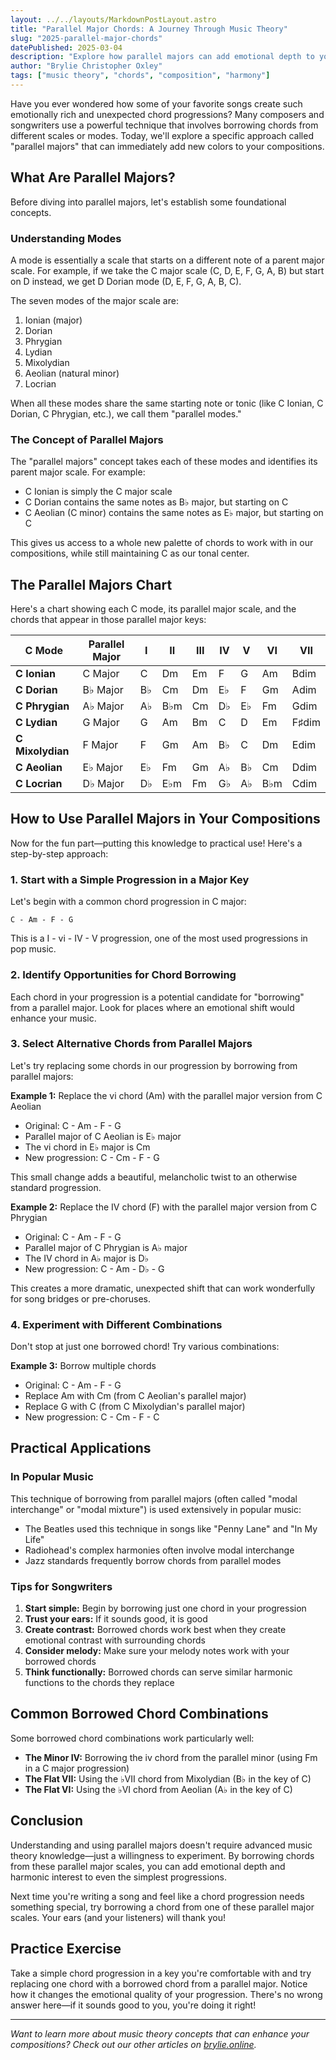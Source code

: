 ```yaml
---
layout: ../../layouts/MarkdownPostLayout.astro
title: "Parallel Major Chords: A Journey Through Music Theory"
slug: "2025-parallel-major-chords"
datePublished: 2025-03-04
description: "Explore how parallel majors can add emotional depth to your music."
author: "Brylie Christopher Oxley"
tags: ["music theory", "chords", "composition", "harmony"]
---
```


Have you ever wondered how some of your favorite songs create such emotionally rich and unexpected chord progressions? Many composers and songwriters use a powerful technique that involves borrowing chords from different scales or modes. Today, we'll explore a specific approach called "parallel majors" that can immediately add new colors to your compositions.

## What Are Parallel Majors?

Before diving into parallel majors, let's establish some foundational concepts.

### Understanding Modes

A mode is essentially a scale that starts on a different note of a parent major scale. For example, if we take the C major scale (C, D, E, F, G, A, B) but start on D instead, we get D Dorian mode (D, E, F, G, A, B, C).

The seven modes of the major scale are:

1. Ionian (major)
2. Dorian
3. Phrygian
4. Lydian
5. Mixolydian
6. Aeolian (natural minor)
7. Locrian

When all these modes share the same starting note or tonic (like C Ionian, C Dorian, C Phrygian, etc.), we call them "parallel modes."

### The Concept of Parallel Majors

The "parallel majors" concept takes each of these modes and identifies its parent major scale. For example:

- C Ionian is simply the C major scale
- C Dorian contains the same notes as B♭ major, but starting on C
- C Aeolian (C minor) contains the same notes as E♭ major, but starting on C

This gives us access to a whole new palette of chords to work with in our compositions, while still maintaining C as our tonal center.

## The Parallel Majors Chart

Here's a chart showing each C mode, its parallel major scale, and the chords that appear in those parallel major keys:

| C Mode           | Parallel Major | I   | II  | III | IV  | V   | VI  | VII   |
| ---------------- | -------------- | --- | --- | --- | --- | --- | --- | ----- |
| **C Ionian**     | C Major        | C   | Dm  | Em  | F   | G   | Am  | Bdim  |
| **C Dorian**     | B♭ Major       | B♭  | Cm  | Dm  | E♭  | F   | Gm  | Adim  |
| **C Phrygian**   | A♭ Major       | A♭  | B♭m | Cm  | D♭  | E♭  | Fm  | Gdim  |
| **C Lydian**     | G Major        | G   | Am  | Bm  | C   | D   | Em  | F♯dim |
| **C Mixolydian** | F Major        | F   | Gm  | Am  | B♭  | C   | Dm  | Edim  |
| **C Aeolian**    | E♭ Major       | E♭  | Fm  | Gm  | A♭  | B♭  | Cm  | Ddim  |
| **C Locrian**    | D♭ Major       | D♭  | E♭m | Fm  | G♭  | A♭  | B♭m | Cdim  |

## How to Use Parallel Majors in Your Compositions

Now for the fun part—putting this knowledge to practical use! Here's a step-by-step approach:

### 1. Start with a Simple Progression in a Major Key

Let's begin with a common chord progression in C major:

```
C - Am - F - G
```

This is a I - vi - IV - V progression, one of the most used progressions in pop music.

### 2. Identify Opportunities for Chord Borrowing

Each chord in your progression is a potential candidate for "borrowing" from a parallel major. Look for places where an emotional shift would enhance your music.

### 3. Select Alternative Chords from Parallel Majors

Let's try replacing some chords in our progression by borrowing from parallel majors:

**Example 1:** Replace the vi chord (Am) with the parallel major version from C Aeolian

- Original: C - Am - F - G
- Parallel major of C Aeolian is E♭ major
- The vi chord in E♭ major is Cm
- New progression: C - Cm - F - G

This small change adds a beautiful, melancholic twist to an otherwise standard progression.

**Example 2:** Replace the IV chord (F) with the parallel major version from C Phrygian

- Original: C - Am - F - G
- Parallel major of C Phrygian is A♭ major
- The IV chord in A♭ major is D♭
- New progression: C - Am - D♭ - G

This creates a more dramatic, unexpected shift that can work wonderfully for song bridges or pre-choruses.

### 4. Experiment with Different Combinations

Don't stop at just one borrowed chord! Try various combinations:

**Example 3:** Borrow multiple chords

- Original: C - Am - F - G
- Replace Am with Cm (from C Aeolian's parallel major)
- Replace G with C (from C Mixolydian's parallel major)
- New progression: C - Cm - F - C

## Practical Applications

### In Popular Music

This technique of borrowing from parallel majors (often called "modal interchange" or "modal mixture") is used extensively in popular music:

- The Beatles used this technique in songs like "Penny Lane" and "In My Life"
- Radiohead's complex harmonies often involve modal interchange
- Jazz standards frequently borrow chords from parallel modes

### Tips for Songwriters

1. **Start simple:** Begin by borrowing just one chord in your progression
2. **Trust your ears:** If it sounds good, it is good
3. **Create contrast:** Borrowed chords work best when they create emotional contrast with surrounding chords
4. **Consider melody:** Make sure your melody notes work with your borrowed chords
5. **Think functionally:** Borrowed chords can serve similar harmonic functions to the chords they replace

## Common Borrowed Chord Combinations

Some borrowed chord combinations work particularly well:

- **The Minor IV:** Borrowing the iv chord from the parallel minor (using Fm in a C major progression)
- **The Flat VII:** Using the ♭VII chord from Mixolydian (B♭ in the key of C)
- **The Flat VI:** Using the ♭VI chord from Aeolian (A♭ in the key of C)

## Conclusion

Understanding and using parallel majors doesn't require advanced music theory knowledge—just a willingness to experiment. By borrowing chords from these parallel major scales, you can add emotional depth and harmonic interest to even the simplest progressions.

Next time you're writing a song and feel like a chord progression needs something special, try borrowing a chord from one of these parallel major scales. Your ears (and your listeners) will thank you!

## Practice Exercise

Take a simple chord progression in a key you're comfortable with and try replacing one chord with a borrowed chord from a parallel major. Notice how it changes the emotional quality of your progression. There's no wrong answer here—if it sounds good to you, you're doing it right!

---

_Want to learn more about music theory concepts that can enhance your compositions? Check out our other articles on [brylie.online](https://brylie.online)._
